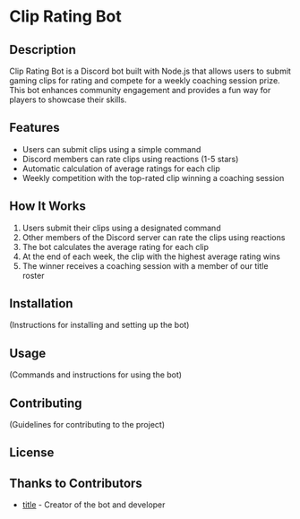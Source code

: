 # Clip Rating Bot

## Description

Clip Rating Bot is a Discord bot built with Node.js that allows users to submit gaming clips for rating and compete for a weekly coaching session prize. This bot enhances community engagement and provides a fun way for players to showcase their skills.

## Features

- Users can submit clips using a simple command
- Discord members can rate clips using reactions (1-5 stars)
- Automatic calculation of average ratings for each clip
- Weekly competition with the top-rated clip winning a coaching session

## How It Works

1. Users submit their clips using a designated command
2. Other members of the Discord server can rate the clips using reactions
3. The bot calculates the average rating for each clip
4. At the end of each week, the clip with the highest average rating wins
5. The winner receives a coaching session with a member of our title roster

## Installation

(Instructions for installing and setting up the bot)

## Usage

(Commands and instructions for using the bot)

## Contributing

(Guidelines for contributing to the project)

## License


## Thanks to Contributors

- [title](link) - Creator of the bot and developer
